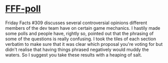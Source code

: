 # [FFF-poll](https://childishgiant.github.io/FFF-poll/)

Friday Facts #309 discusses several controversial opinions different members of the dev team have on certain game mechanics. I hastily made some polls
and people have, rightly so, pointed out that the phrasing of some of the questions is really confusing. I took the tiles of each section verbatim to make
sure that it was clear which proposal you're voting for but didn't realise that having things phrased negatively would muddy the waters. So I suggest you
take these results with a heaping of salt.